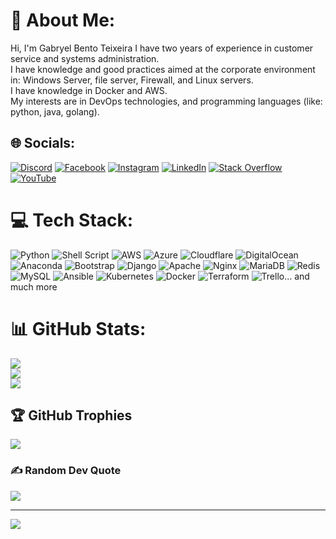 # 💫 About Me:
Hi, I'm Gabryel Bento Teixeira I have two years of experience in customer service and systems administration.<br>I have knowledge and good practices aimed at the corporate environment in: Windows Server, file server, Firewall, and Linux servers.<br>I have knowledge in Docker and AWS.<br>My interests are in DevOps technologies, and programming languages (like: python, java, golang).


## 🌐 Socials:
[![Discord](https://img.shields.io/badge/Discord-%237289DA.svg?logo=discord&logoColor=white)](htttps://discord.gg/https://discord.gg/dM9cCaAn) [![Facebook](https://img.shields.io/badge/Facebook-%231877F2.svg?logo=Facebook&logoColor=white)](https://www.facebook.com/profile.php?id=100004798935651) [![Instagram](https://img.shields.io/badge/Instagram-%23E4405F.svg?logo=Instagram&logoColor=white)](https://instagram.com/gabryelbento) [![LinkedIn](https://img.shields.io/badge/LinkedIn-%230077B5.svg?logo=linkedin&logoColor=white)](https://www.linkedin.com/in/gabryel-bento-6766aa177/) [![Stack Overflow](https://img.shields.io/badge/-Stackoverflow-FE7A16?logo=stack-overflow&logoColor=white)](https://stackoverflow.com/users/20184113/gabryel) [![YouTube](https://img.shields.io/badge/YouTube-%23FF0000.svg?logo=YouTube&logoColor=white)](https://www.youtube.com/channel/UCAvj4dXScAYZQl2tSaj2UQg) 

# 💻 Tech Stack:
![Python](https://img.shields.io/badge/python-3670A0?style=plastic&logo=python&logoColor=ffdd54) ![Shell Script](https://img.shields.io/badge/shell_script-%23121011.svg?style=plastic&logo=gnu-bash&logoColor=white) ![AWS](https://img.shields.io/badge/AWS-%23FF9900.svg?style=plastic&logo=amazon-aws&logoColor=white) ![Azure](https://img.shields.io/badge/azure-%230072C6.svg?style=plastic&logo=azure-devops&logoColor=white) ![Cloudflare](https://img.shields.io/badge/Cloudflare-F38020?style=plastic&logo=Cloudflare&logoColor=white) ![DigitalOcean](https://img.shields.io/badge/DigitalOcean-%230167ff.svg?style=plastic&logo=digitalOcean&logoColor=white) ![Anaconda](https://img.shields.io/badge/Anaconda-%2344A833.svg?style=plastic&logo=anaconda&logoColor=white) ![Bootstrap](https://img.shields.io/badge/bootstrap-%23563D7C.svg?style=plastic&logo=bootstrap&logoColor=white) ![Django](https://img.shields.io/badge/django-%23092E20.svg?style=plastic&logo=django&logoColor=white) ![Apache](https://img.shields.io/badge/apache-%23D42029.svg?style=plastic&logo=apache&logoColor=white) ![Nginx](https://img.shields.io/badge/nginx-%23009639.svg?style=plastic&logo=nginx&logoColor=white) ![MariaDB](https://img.shields.io/badge/MariaDB-003545?style=plastic&logo=mariadb&logoColor=white) ![Redis](https://img.shields.io/badge/redis-%23DD0031.svg?style=plastic&logo=redis&logoColor=white) ![MySQL](https://img.shields.io/badge/mysql-%2300f.svg?style=plastic&logo=mysql&logoColor=white) ![Ansible](https://img.shields.io/badge/ansible-%231A1918.svg?style=plastic&logo=ansible&logoColor=white) ![Kubernetes](https://img.shields.io/badge/kubernetes-%23326ce5.svg?style=plastic&logo=kubernetes&logoColor=white) ![Docker](https://img.shields.io/badge/docker-%230db7ed.svg?style=plastic&logo=docker&logoColor=white) ![Terraform](https://img.shields.io/badge/terraform-%235835CC.svg?style=plastic&logo=terraform&logoColor=white) ![Trello](https://img.shields.io/badge/Trello-%23026AA7.svg?style=plastic&logo=Trello&logoColor=white)... and much more
# 📊 GitHub Stats:
![](https://github-readme-stats.vercel.app/api?username=gabryelziinnn&theme=dark&hide_border=false&include_all_commits=false&count_private=false)<br/>
![](https://github-readme-streak-stats.herokuapp.com/?user=gabryelziinnn&theme=dark&hide_border=false)<br/>
![](https://github-readme-stats.vercel.app/api/top-langs/?username=gabryelziinnn&theme=dark&hide_border=false&include_all_commits=false&count_private=false&layout=compact)

## 🏆 GitHub Trophies
![](https://github-profile-trophy.vercel.app/?username=gabryelziinnn&theme=radical&no-frame=false&no-bg=false&margin-w=4)

### ✍️ Random Dev Quote
![](https://quotes-github-readme.vercel.app/api?type=horizontal&theme=radical)

---
[![](https://visitcount.itsvg.in/api?id=gabryelziinnn&icon=1&color=0)](https://visitcount.itsvg.in)

<!-- Proudly created with GPRM ( https://gprm.itsvg.in ) -->
